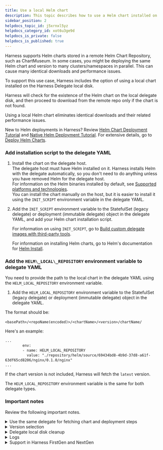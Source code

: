 ```yaml
---
title: Use a local Helm chart
description: This topic describes how to use a Helm chart installed on the Harness Delegate disk.
sidebar_position: 2
helpdocs_topic_id: j5xrnxl5yz
helpdocs_category_id: xot6u3ge9d
helpdocs_is_private: false
helpdocs_is_published: true
---
```


Harness supports Helm charts stored in a remote Helm Chart Repository, such as ChartMuseum. In some cases, you might be deploying the same Helm chart and version to many clusters/namespaces in parallel. This can cause many identical downloads and performance issues.

To support this use case, Harness includes the option of using a local chart installed on the Harness Delegate local disk.

Harness will check for the existence of the Helm chart on the local delegate disk, and then proceed to download from the remote repo only if the chart is not found.

Using a local Helm chart eliminates identical downloads and their related performance issues.

New to Helm deployments in Harness? Review [Helm Chart Deployment Tutorial](/docs/continuous-delivery/deploy-srv-diff-platforms/helm/helm-cd-quickstart) and [Native Helm Deployment Tutorial](/docs/continuous-delivery/deploy-srv-diff-platforms/native-helm/native-helm-quickstart). For extensive details, go to [Deploy Helm Charts](/docs/continuous-delivery/deploy-srv-diff-platforms/helm/cd-helm-category/deploy-helm-charts).

### Add installation script to the delegate YAML

1. Install the chart on the delegate host.  
   The delegate host must have Helm installed on it. Harness installs Helm with the delegate automatically, so you don't need to do anything unless you have removed Helm for the delegate host.  
   For information on the Helm binaries installed by default, see [Supported platforms and technologies](/docs/getting-started/supported-platforms-and-technologies.md).  
   You can install the chart manually on the host, but it is easier to install it using the `INIT_SCRIPT` environment variable in the delegate YAML.  
2. Add the `INIT_SCRIPT` environment variable to the StatefulSet (legacy delegate) or deployment (immutable delegate) object in the delegate YAML, and add your Helm chart installation script. 

   For information on using `INIT_SCRIPT`, go to [Build custom delegate images with third-party tools](/docs/platform/2_Delegates/install-delegates/build-custom-delegate-images-with-third-party-tools).

   For information on installing Helm charts, go to Helm's documentation for [Helm Install](https://helm.sh/docs/helm/helm_install/).

### Add the `HELM\_LOCAL\_REPOSITORY` environment variable to delegate YAML

You need to provide the path to the local chart in the delegate YAML using the `HELM_LOCAL_REPOSITORY` environment variable.

1. Add the `HELM_LOCAL_REPOSITORY` environment variable to the StatefulSet (legacy delegate) or deployment (immutable delegate) object in the delegate YAML.

The format should be:

`<basePath>/<repoName(encoded)>/<chartName>/<version>/chartName/`

Here's an example:


```
...  
        env:  
        - name: HELM_LOCAL_REPOSITORY  
          value: "./repository/helm/source/69434bd8-4b9d-37d8-a61f-63df65cd8206/nginx/0.1.0/nginx"  
...
```
If the chart version is not included, Harness will fetch the `latest` version.

The `HELM_LOCAL_REPOSITORY` environment variable is the same for both delegate types.

### Important notes

Review the following important notes.

<details>
<summary>Use the same delegate for fetching chart and deployment steps</summary>

Chart fetching and deployment is performed by the same step. For example, in a Kubernetes Rolling deployment strategy it is performed by the Rolling step.

You can select a delegate for a step to use in the step's **Advanced** settings, **Delegate Selector**.

![](./static/use-a-local-helm-chart-00.png)

Ensure that the delegate(s) selected here is the same delegate(s) with the local Helm chart install and the delegate YAML updated accordingly.

</details>
<details>
<summary>Version selection</summary>

If chart version is left blank, Harness fetches the latest chart the first deployment. Subsequently, Harness checks if the chart the is present in the location specified using this format:

`<basePath>/<repoName(encoded)>/<chartName>/latest/chartName/`

</details>
<details>
<summary>Delegate local disk cleanup</summary>

If you use a local Helm chart, Harness does not clean up the downloaded files post deployment. You will need to perform any delegate local disk cleanup.

</details>
<details>
<summary>Logs</summary>

There is a slight difference in the logs for local and remote Helm charts. For example, if Harness doesn't find the chart in the local delegate disk at the time of first deployment, the logs include `Did not find the chart and version in local repo`:

![](./static/use-a-local-helm-chart-01.png)

When Harness finds the charts it displays the message `Found the chart at local repo at path`.

</details>
<details>
<summary>Support in Harness FirstGen and NextGen</summary>

Local Helm charts are supported in both Harness FirstGen and NextGen. There is no difference in setup.

Harness FirstGen does not include delegate selectors on many Workflow steps. Typically, you use infrastructure definition's cloud provider delegate Selectors to ensure that the delegate used for deployment has the local Helm chart installed. For more information, go to [Select Delegates with Selectors](/docs/first-gen/firstgen-platform/account/manage-delegates/select-delegates-for-specific-tasks-with-selectors).

</details>

